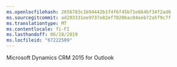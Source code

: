 ```yaml
---
ms.openlocfilehash: 2656783c1b94442b1f4f6f45b71e664bf34f2ad6
ms.sourcegitcommit: ad203331ee9737e82ef70206ac04eeb72a5f9c7f
ms.translationtype: MT
ms.contentlocale: fi-FI
ms.lasthandoff: 06/18/2019
ms.locfileid: "67222509"
---
```

Microsoft Dynamics CRM 2015 for Outlook